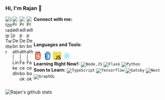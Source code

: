 ### Hi, I'm Rajan 👋

**Connect with me:**
[<img align="left" alt="itzpradip | Twitter" width="22px" src="https://img.icons8.com/fluent/22/000000/twitter.png" />][twitter]
[<img align="left" alt="Pradip Debnath | LinkedIn" width="22px" src="https://img.icons8.com/color/22/000000/linkedin.png" />][linkedin]
[<img align="left" alt="Pradip Debnath | Facebook" width="22px" src="https://img.icons8.com/color/22/000000/facebook-new.png" />][facebook]
[<img align="left" alt="Pradip Debnath | Facebook" width="22px" src="https://img.icons8.com/color/22/000000/instagram-new.png" />][instagram]

<br />
<br />

**Languages and Tools:**

<code><img alt="HTML5" width="26px" src="https://raw.githubusercontent.com/github/explore/80688e429a7d4ef2fca1e82350fe8e3517d3494d/topics/html/html.png" /></code>
<code><img alt="CSS3" width="26px" src="https://raw.githubusercontent.com/github/explore/80688e429a7d4ef2fca1e82350fe8e3517d3494d/topics/css/css.png" /></code>
<code><img alt="JavaScript" width="26px" src="https://raw.githubusercontent.com/github/explore/80688e429a7d4ef2fca1e82350fe8e3517d3494d/topics/javascript/javascript.png" /></code>
<code><img alt="React" width="26px" src="https://raw.githubusercontent.com/github/explore/80688e429a7d4ef2fca1e82350fe8e3517d3494d/topics/react/react.png" /></code>
<br />
**Learning Right Now!:**
<code><img alt="Node.JS" width="26px" src="https://raw.githubusercontent.com/github/explore/80688e429a7d4ef2fca1e82350fe8e3517d3494d/topics/html/node.png" /></code>
<code><img alt="Flask" width="26px" src="https://raw.githubusercontent.com/github/explore/80688e429a7d4ef2fca1e82350fe8e3517d3494d/topics/html/flask.png" /></code>
<code><img alt="Python" width="26px" src="https://raw.githubusercontent.com/github/explore/80688e429a7d4ef2fca1e82350fe8e3517d3494d/topics/html/python.png" /></code>
<br />
**Soon to Learn:**
<code><img alt="TypeScript" width="26px" src="https://raw.githubusercontent.com/github/explore/80688e429a7d4ef2fca1e82350fe8e3517d3494d/topics/html/python.png" /></code>
<code><img alt="Tensorflow" width="26px" src="https://raw.githubusercontent.com/github/explore/80688e429a7d4ef2fca1e82350fe8e3517d3494d/topics/html/python.png" /></code>
<code><img alt="Gatsby" width="26px" src="https://raw.githubusercontent.com/github/explore/80688e429a7d4ef2fca1e82350fe8e3517d3494d/topics/html/python.png" /></code>
<code><img alt="Next" width="26px" src="https://raw.githubusercontent.com/github/explore/80688e429a7d4ef2fca1e82350fe8e3517d3494d/topics/html/python.png" /></code>
<code><img alt="GraphQL" width="26px" src="https://raw.githubusercontent.com/github/explore/80688e429a7d4ef2fca1e82350fe8e3517d3494d/topics/html/python.png" /></code>
<br />
<br />

![Rajan's github stats](https://github-readme-stats.vercel.app/api?username=itsrajan)

[twitter]: https://twitter.com/itsrajan05
[instagram]: https://instagram.com/in/itsrajan05
[facebook]: https://facebook.com/itsrajan05
[linkedin]: https://linkedin.com/in/itsrajan05
